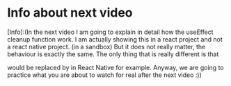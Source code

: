 # Info about next video 

[Info]:(In the next video I am going to explain in detail how the useEffect cleanup function work. I am actually showing this in a react project and not a react native project. (in a sandbox) But it does not really matter, the behaviour is exactly the same. The only thing that is really different is that <div> would be replaced by <View> in React Native for example. Anyway, we are going to practice what you are about to watch for real after the next video :))